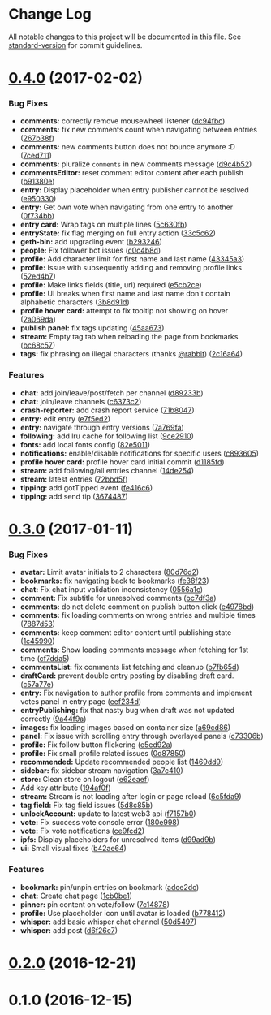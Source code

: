 # Change Log

All notable changes to this project will be documented in this file. See [standard-version](https://github.com/conventional-changelog/standard-version) for commit guidelines.

<a name="0.4.0"></a>
# [0.4.0](https://github.com/AkashaProject/node-app/compare/v0.3.0...v0.4.0) (2017-02-02)


### Bug Fixes

* **comments:** correctly remove mousewheel listener ([dc94fbc](https://github.com/AkashaProject/node-app/commit/dc94fbc))
* **comments:** fix new comments count when navigating between entries ([267b38f](https://github.com/AkashaProject/node-app/commit/267b38f))
* **comments:** new comments button does not bounce anymore :D ([7ced711](https://github.com/AkashaProject/node-app/commit/7ced711))
* **comments:** pluralize `comments` in new comments message ([d9c4b52](https://github.com/AkashaProject/node-app/commit/d9c4b52))
* **commentsEditor:** reset comment editor content after each publish ([b91380e](https://github.com/AkashaProject/node-app/commit/b91380e))
* **entry:** Display placeholder when entry publisher cannot be resolved ([e950330](https://github.com/AkashaProject/node-app/commit/e950330))
* **entry:** Get own vote when navigating from one entry to another ([0f734bb](https://github.com/AkashaProject/node-app/commit/0f734bb))
* **entry card:** Wrap tags on multiple lines ([5c630fb](https://github.com/AkashaProject/node-app/commit/5c630fb))
* **entryState:** fix flag merging on full entry action ([33c5c62](https://github.com/AkashaProject/node-app/commit/33c5c62))
* **geth-bin:** add upgrading event ([b293246](https://github.com/AkashaProject/node-app/commit/b293246))
* **people:** Fix follower bot issues ([c0c4b8d](https://github.com/AkashaProject/node-app/commit/c0c4b8d))
* **profile:** Add character limit for first name and last name ([43345a3](https://github.com/AkashaProject/node-app/commit/43345a3))
* **profile:** Issue with subsequently adding and removing profile links ([52ed4b7](https://github.com/AkashaProject/node-app/commit/52ed4b7))
* **profile:** Make links fields (title, url) required ([e5cb2ce](https://github.com/AkashaProject/node-app/commit/e5cb2ce))
* **profile:** UI breaks when first name and last name don't contain alphabetic characters ([3b8d91d](https://github.com/AkashaProject/node-app/commit/3b8d91d))
* **profile hover card:** attempt to fix tooltip not showing on hover ([2a069da](https://github.com/AkashaProject/node-app/commit/2a069da))
* **publish panel:** fix tags updating ([45aa673](https://github.com/AkashaProject/node-app/commit/45aa673))
* **stream:** Empty tag tab when reloading the page from bookmarks ([bc68c57](https://github.com/AkashaProject/node-app/commit/bc68c57))
* **tags:** fix phrasing on illegal characters (thanks [@rabbit](https://github.com/rabbit)) ([2c16a64](https://github.com/AkashaProject/node-app/commit/2c16a64))


### Features

* **chat:** add join/leave/post/fetch per channel ([d89233b](https://github.com/AkashaProject/node-app/commit/d89233b))
* **chat:** join/leave channels ([c6373c2](https://github.com/AkashaProject/node-app/commit/c6373c2))
* **crash-reporter:** add crash report service ([71b8047](https://github.com/AkashaProject/node-app/commit/71b8047))
* **entry:** edit entry ([e7f5ed2](https://github.com/AkashaProject/node-app/commit/e7f5ed2))
* **entry:** navigate through entry versions ([7a769fa](https://github.com/AkashaProject/node-app/commit/7a769fa))
* **following:** add lru cache for following list ([9ce2910](https://github.com/AkashaProject/node-app/commit/9ce2910))
* **fonts:** add local fonts config ([82e5011](https://github.com/AkashaProject/node-app/commit/82e5011))
* **notifications:** enable/disable notifications for specific users ([c893605](https://github.com/AkashaProject/node-app/commit/c893605))
* **profile hover card:** profile hover card initial commit ([d1185fd](https://github.com/AkashaProject/node-app/commit/d1185fd))
* **stream:** add following/all entries channel ([14de254](https://github.com/AkashaProject/node-app/commit/14de254))
* **stream:** latest entries ([72bbd5f](https://github.com/AkashaProject/node-app/commit/72bbd5f))
* **tipping:** add gotTipped event ([fe416c6](https://github.com/AkashaProject/node-app/commit/fe416c6))
* **tipping:** add send tip ([3674487](https://github.com/AkashaProject/node-app/commit/3674487))



<a name="0.3.0"></a>
# [0.3.0](https://github.com/AkashaProject/node-app/compare/v0.2.0...v0.3.0) (2017-01-11)


### Bug Fixes

* **avatar:** Limit avatar initials to 2 characters ([80d76d2](https://github.com/AkashaProject/node-app/commit/80d76d2))
* **bookmarks:** fix navigating back to bookmarks ([fe38f23](https://github.com/AkashaProject/node-app/commit/fe38f23))
* **chat:** Fix chat input validation inconsistency ([0556a1c](https://github.com/AkashaProject/node-app/commit/0556a1c))
* **comment:** Fix subtitle for unresolved comments ([bc7df3a](https://github.com/AkashaProject/node-app/commit/bc7df3a))
* **comments:** do not delete comment on publish button click ([e4978bd](https://github.com/AkashaProject/node-app/commit/e4978bd))
* **comments:** fix loading comments on wrong entries and multiple times ([7887d53](https://github.com/AkashaProject/node-app/commit/7887d53))
* **comments:** keep comment editor content until publishing state ([1c45990](https://github.com/AkashaProject/node-app/commit/1c45990))
* **comments:** Show loading comments message when fetching for 1st time ([cf7dda5](https://github.com/AkashaProject/node-app/commit/cf7dda5))
* **commentsList:** fix comments list fetching and cleanup ([b7fb65d](https://github.com/AkashaProject/node-app/commit/b7fb65d))
* **draftCard:** prevent double entry posting by disabling draft card. ([c57a77e](https://github.com/AkashaProject/node-app/commit/c57a77e))
* **entry:** Fix navigation to author profile from comments and implement votes panel in entry page ([eef234d](https://github.com/AkashaProject/node-app/commit/eef234d))
* **entryPublishing:** fix that nasty bug when draft was not updated correctly ([9a44f9a](https://github.com/AkashaProject/node-app/commit/9a44f9a))
* **images:** fix loading images based on container size ([a69cd86](https://github.com/AkashaProject/node-app/commit/a69cd86))
* **panel:** Fix issue with scrolling entry through overlayed panels ([c73306b](https://github.com/AkashaProject/node-app/commit/c73306b))
* **profile:** Fix follow button flickering ([e5ed92a](https://github.com/AkashaProject/node-app/commit/e5ed92a))
* **profile:** Fix small profile related issues ([0d87850](https://github.com/AkashaProject/node-app/commit/0d87850))
* **recommended:** Update recommended people list ([1469dd9](https://github.com/AkashaProject/node-app/commit/1469dd9))
* **sidebar:** fix sidebar stream navigation ([3a7c410](https://github.com/AkashaProject/node-app/commit/3a7c410))
* **store:** Clean store on logout ([e62eaef](https://github.com/AkashaProject/node-app/commit/e62eaef))
* Add key attribute ([194af0f](https://github.com/AkashaProject/node-app/commit/194af0f))
* **stream:** Stream is not loading after login or page reload ([6c5fda9](https://github.com/AkashaProject/node-app/commit/6c5fda9))
* **tag field:** Fix tag field issues ([5d8c85b](https://github.com/AkashaProject/node-app/commit/5d8c85b))
* **unlockAccount:** update to latest web3 api ([f7157b0](https://github.com/AkashaProject/node-app/commit/f7157b0))
* **vote:** Fix success vote console error ([180e998](https://github.com/AkashaProject/node-app/commit/180e998))
* **vote:** Fix vote notifications ([ce9fcd2](https://github.com/AkashaProject/node-app/commit/ce9fcd2))
* **ipfs:** Display placeholders for unresolved items ([d99ad9b](https://github.com/AkashaProject/node-app/commit/d99ad9b))
* **ui:** Small visual fixes ([b42ae64](https://github.com/AkashaProject/node-app/commit/b42ae64))


### Features

* **bookmark:** pin/unpin entries on bookmark ([adce2dc](https://github.com/AkashaProject/node-app/commit/adce2dc))
* **chat:** Create chat page ([1cb0be1](https://github.com/AkashaProject/node-app/commit/1cb0be1))
* **pinner:** pin content on vote/follow ([7c14878](https://github.com/AkashaProject/node-app/commit/7c14878))
* **profile:** Use placeholder icon until avatar is loaded ([b778412](https://github.com/AkashaProject/node-app/commit/b778412))
* **whisper:** add basic whisper chat channel ([50d5497](https://github.com/AkashaProject/node-app/commit/50d5497))
* **whisper:** add post ([d6f26c7](https://github.com/AkashaProject/node-app/commit/d6f26c7))


<a name="0.2.0"></a>
# [0.2.0](https://github.com/AkashaProject/node-app/compare/v0.1.0...v0.2.0) (2016-12-21)

# 0.1.0 (2016-12-15)
